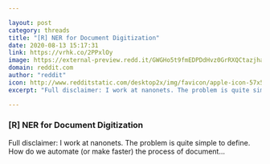 ```yaml
---

layout: post
category: threads
title: "[R] NER for Document Digitization"
date: 2020-08-13 15:17:31
link: https://vrhk.co/2PPxlOy
image: https://external-preview.redd.it/GWGHo5t9fmEDPDdHvz0GrRXQCtazjhaa5fCi7am84wQ.jpg?width=988&height=517.277486911&auto=webp&crop=988:517.277486911,smart&s=5a2311ce6fa74e18eda9a891024a9999c69504a5
domain: reddit.com
author: "reddit"
icon: http://www.redditstatic.com/desktop2x/img/favicon/apple-icon-57x57.png
excerpt: "Full disclaimer: I work at nanonets. The problem is quite simple to define. How do we automate (or make faster) the process of document..."

---
```


### [R] NER for Document Digitization

Full disclaimer: I work at nanonets. The problem is quite simple to define. How do we automate (or make faster) the process of document...